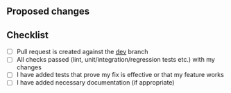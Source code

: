 ## Proposed changes

<!-- Describe the overall picture of your modifications to help maintainers understand the pull request. PRs are required to be associated to their related issue tickets or feature request. -->


## Checklist

<!-- Put an "x" in the boxes that apply. You can also fill these out after creating the PR. If you're unsure about any of them, don't hesitate to ask. We're here to help! This is simply a reminder of what we are going to look for before merging your code. -->

- [ ] Pull request is created against the [dev](https://github.com/Jarnpher553/nuclei/tree/dev) branch
- [ ] All checks passed (lint, unit/integration/regression tests etc.) with my changes
- [ ] I have added tests that prove my fix is effective or that my feature works
- [ ] I have added necessary documentation (if appropriate)